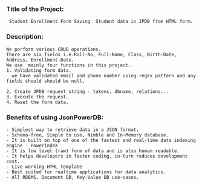 ### Title of the Project:
  ``` Student Enrollment Form Saving  Student data in JPDB from HTML form.```

### Description:

  ```In this project we save student details in database through html using JPDB.
  We perform various CRUD operations.
  There are six fields i.e.Roll-No, Full-Name, Class, Birth-Date, Address, Enrollment-Date.
  We use  mainly four functions in this project.
  1. Validating form data.
    we have validated email and phone number using regex pattern and any fields should should be null.

  2. Create JPDB request string - tokens, dbname, relations...
  3. Execute the request.
  4. Reset the form data.
  ```
  ### Benefits of using JsonPowerDB:
  ```
  - Simplest way to retrieve data in a JSON format.
  - Schema-free, Simple to use, Nimble and In-Memory database.
  - It is built on top of one of the fastest and real-time data indexing engine - PowerIndeX
  - It is low level (raw) form of data and is also human readable.
  - It helps developers in faster coding, in-turn reduces development cost.
  - Live working HTML template
  - Best suited for realtime applications for data analytics.
  - All RDBMS, Document DB, Key-Value DB use-cases.
  ```
  
  



  

  










   
    




